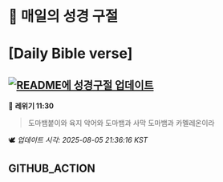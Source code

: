 # 🙏 매일의 성경 구절
# [Daily Bible verse]
## [![README에 성경구절 업데이트](https://github.com/DONGSUKA/first_test/actions/workflows/update-readme-bible.yml/badge.svg)](https://github.com/DONGSUKA/first_test/actions/workflows/update-readme-bible.yml)
<!-- START_BIBLE_VERSE -->
📖 **레위기 11:30**
> 도마뱀붙이와 육지 악어와 도마뱀과 사막 도마뱀과 카멜레온이라

🕊️ _업데이트 시각: 2025-08-05 21:36:16 KST_
  <!-- END_BIBLE_VERSE -->
## GITHUB_ACTION
